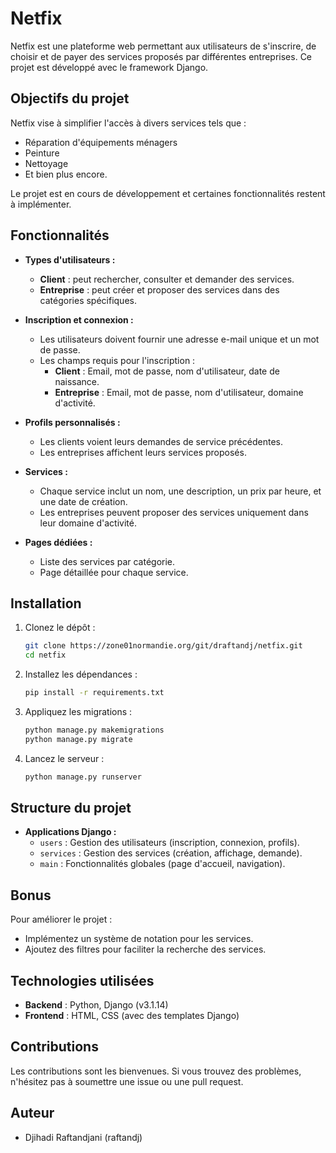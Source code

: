 
# Netfix

Netfix est une plateforme web permettant aux utilisateurs de s'inscrire, de choisir et de payer des services proposés par différentes entreprises. Ce projet est développé avec le framework Django.

## Objectifs du projet

Netfix vise à simplifier l'accès à divers services tels que :
- Réparation d'équipements ménagers
- Peinture
- Nettoyage
- Et bien plus encore.

Le projet est en cours de développement et certaines fonctionnalités restent à implémenter.

## Fonctionnalités

- **Types d'utilisateurs :**
  - **Client** : peut rechercher, consulter et demander des services.
  - **Entreprise** : peut créer et proposer des services dans des catégories spécifiques.
  
- **Inscription et connexion :**
  - Les utilisateurs doivent fournir une adresse e-mail unique et un mot de passe.
  - Les champs requis pour l'inscription :
    - **Client** : Email, mot de passe, nom d'utilisateur, date de naissance.
    - **Entreprise** : Email, mot de passe, nom d'utilisateur, domaine d'activité.

- **Profils personnalisés :**
  - Les clients voient leurs demandes de service précédentes.
  - Les entreprises affichent leurs services proposés.

- **Services :**
  - Chaque service inclut un nom, une description, un prix par heure, et une date de création.
  - Les entreprises peuvent proposer des services uniquement dans leur domaine d'activité.

- **Pages dédiées :**
  - Liste des services par catégorie.
  - Page détaillée pour chaque service.

## Installation

1. Clonez le dépôt :
   ```bash
   git clone https://zone01normandie.org/git/draftandj/netfix.git
   cd netfix
   ```

2. Installez les dépendances :
   ```bash
   pip install -r requirements.txt
   ```

3. Appliquez les migrations :
   ```bash
   python manage.py makemigrations
   python manage.py migrate
   ```

4. Lancez le serveur :
   ```bash
   python manage.py runserver
   ```

## Structure du projet

- **Applications Django :**
  - `users` : Gestion des utilisateurs (inscription, connexion, profils).
  - `services` : Gestion des services (création, affichage, demande).
  - `main` : Fonctionnalités globales (page d'accueil, navigation).

## Bonus

Pour améliorer le projet :
- Implémentez un système de notation pour les services.
- Ajoutez des filtres pour faciliter la recherche des services.

## Technologies utilisées

- **Backend** : Python, Django (v3.1.14)
- **Frontend** : HTML, CSS (avec des templates Django)

## Contributions

Les contributions sont les bienvenues. Si vous trouvez des problèmes, n'hésitez pas à soumettre une issue ou une pull request.

## Auteur

- Djihadi Raftandjani (raftandj)
